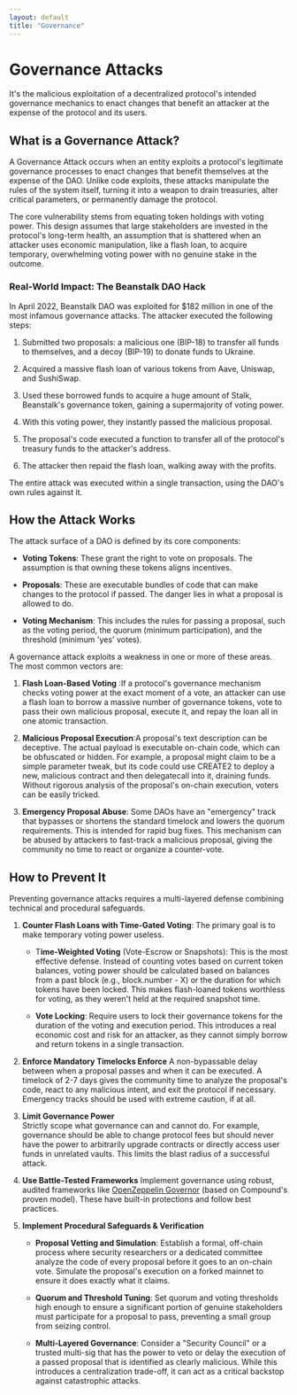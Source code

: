 ```yaml
---
layout: default
title: "Governance"
---
```


# Governance Attacks

It's the malicious exploitation of a decentralized protocol's intended governance mechanics to enact changes that benefit an attacker at the expense of the protocol and its users. 

## What is a Governance Attack?

A Governance Attack occurs when an entity exploits a protocol's legitimate governance processes to enact changes that benefit themselves at the expense of the DAO. Unlike code exploits, these attacks manipulate the rules of the system itself, turning it into a weapon to drain treasuries, alter critical parameters, or permanently damage the protocol.

The core vulnerability stems from equating token holdings with voting power. This design assumes that large stakeholders are invested in the protocol's long-term health, an assumption that is shattered when an attacker uses economic manipulation, like a flash loan, to acquire temporary, overwhelming voting power with no genuine stake in the outcome.

### Real-World Impact: The Beanstalk DAO Hack

In April 2022, Beanstalk DAO was exploited for $182 million in one of the most infamous governance attacks. The attacker executed the following steps:

1. Submitted two proposals: a malicious one (BIP-18) to transfer all funds to themselves, and a decoy (BIP-19) to donate funds to Ukraine.

2. Acquired a massive flash loan of various tokens from Aave, Uniswap, and SushiSwap.

3. Used these borrowed funds to acquire a huge amount of Stalk, Beanstalk's governance token, gaining a supermajority of voting power.

4. With this voting power, they instantly passed the malicious proposal.

5. The proposal's code executed a function to transfer all of the protocol's treasury funds to the attacker's address.

6. The attacker then repaid the flash loan, walking away with the profits.

The entire attack was executed within a single transaction, using the DAO's own rules against it.

## How the Attack Works

The attack surface of a DAO is defined by its core components:

* **Voting Tokens**: These grant the right to vote on proposals. The assumption is that owning these tokens aligns incentives.

* **Proposals**: These are executable bundles of code that can make changes to the protocol if passed. The danger lies in what a proposal is allowed to do.

* **Voting Mechanism**: This includes the rules for passing a proposal, such as the voting period, the quorum (minimum participation), and the threshold (minimum 'yes' votes).

A governance attack exploits a weakness in one or more of these areas. The most common vectors are:

1. **Flash Loan-Based Voting** :If a protocol's governance mechanism checks voting power at the exact moment of a vote, an attacker can use a flash loan to borrow a massive number of governance tokens, vote to pass their own malicious proposal, execute it, and repay the loan all in one atomic transaction.

2. **Malicious Proposal Execution**:A proposal's text description can be deceptive. The actual payload is executable on-chain code, which can be obfuscated or hidden. For example, a proposal might claim to be a simple parameter tweak, but its code could use CREATE2 to deploy a new, malicious contract and then delegatecall into it, draining funds. Without rigorous analysis of the proposal's on-chain execution, voters can be easily tricked.

3. **Emergency Proposal Abuse**: Some DAOs have an "emergency" track that bypasses or shortens the standard timelock and lowers the quorum requirements. This is intended for rapid bug fixes. This mechanism can be abused by attackers to fast-track a malicious proposal, giving the community no time to react or organize a counter-vote.

## How to Prevent It

Preventing governance attacks requires a multi-layered defense combining technical and procedural safeguards.

1. **Counter Flash Loans with Time-Gated Voting**: The primary goal is to make temporary voting power useless.

    * T**ime-Weighted Voting** (Vote-Escrow or Snapshots): This is the most effective defense. Instead of counting votes based on current token balances, voting power should be calculated based on balances from a past block (e.g., block.number - X) or the duration for which tokens have been locked. This makes flash-loaned tokens worthless for voting, as they weren't held at the required snapshot time.

    * **Vote Locking**: Require users to lock their governance tokens for the duration of the voting and execution period. This introduces a real economic cost and risk for an attacker, as they cannot simply borrow and return tokens in a single transaction.

2. **Enforce Mandatory Timelocks Enforce** 
A non-bypassable delay between when a proposal passes and when it can be executed. A timelock of 2-7 days gives the community time to analyze the proposal's code, react to any malicious intent, and exit the protocol if necessary. Emergency tracks should be used with extreme caution, if at all.

3. **Limit Governance Power**  
Strictly scope what governance can and cannot do. For example, governance should be able to change protocol fees but should never have the power to arbitrarily upgrade contracts or directly access user funds in unrelated vaults. This limits the blast radius of a successful attack.

4. **Use Battle-Tested Frameworks** 
Implement governance using robust, audited frameworks like [OpenZeppelin Governor](https://docs.openzeppelin.com/contracts/5.x/api/governance) (based on Compound's proven model). These have built-in protections and follow best practices.

5. **Implement Procedural Safeguards & Verification**

    * **Proposal Vetting and Simulation**: Establish a formal, off-chain process where security researchers or a dedicated committee analyze the code of every proposal before it goes to an on-chain vote. Simulate the proposal's execution on a forked mainnet to ensure it does exactly what it claims.

    * **Quorum and Threshold Tuning**: Set quorum and voting thresholds high enough to ensure a significant portion of genuine stakeholders must participate for a proposal to pass, preventing a small group from seizing control.

    * **Multi-Layered Governance**: Consider a "Security Council" or a trusted multi-sig that has the power to veto or delay the execution of a passed proposal that is identified as clearly malicious. While this introduces a centralization trade-off, it can act as a critical backstop against catastrophic attacks.